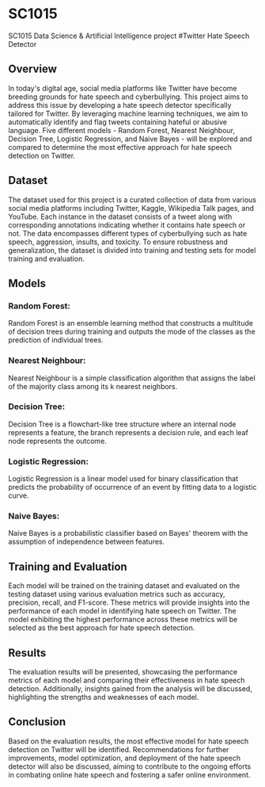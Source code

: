 # SC1015
SC1015 Data Science &amp; Artificial Intelligence project
#Twitter Hate Speech Detector

## Overview

In today's digital age, social media platforms like Twitter have become breeding grounds for hate speech and cyberbullying. This project aims to address this issue by developing a hate speech detector specifically tailored for Twitter. By leveraging machine learning techniques, we aim to automatically identify and flag tweets containing hateful or abusive language. Five different models - Random Forest, Nearest Neighbour, Decision Tree, Logistic Regression, and Naive Bayes - will be explored and compared to determine the most effective approach for hate speech detection on Twitter.

## Dataset

The dataset used for this project is a curated collection of data from various social media platforms including Twitter, Kaggle, Wikipedia Talk pages, and YouTube. Each instance in the dataset consists of a tweet along with corresponding annotations indicating whether it contains hate speech or not. The data encompasses different types of cyberbullying such as hate speech, aggression, insults, and toxicity. To ensure robustness and generalization, the dataset is divided into training and testing sets for model training and evaluation.

## Models

### Random Forest:
Random Forest is an ensemble learning method that constructs a multitude of decision trees during training and outputs the mode of the classes as the prediction of individual trees.
### Nearest Neighbour:
Nearest Neighbour is a simple classification algorithm that assigns the label of the majority class among its k nearest neighbors.
### Decision Tree:
Decision Tree is a flowchart-like tree structure where an internal node represents a feature, the branch represents a decision rule, and each leaf node represents the outcome.
### Logistic Regression:
Logistic Regression is a linear model used for binary classification that predicts the probability of occurrence of an event by fitting data to a logistic curve.
### Naive Bayes:
Naive Bayes is a probabilistic classifier based on Bayes' theorem with the assumption of independence between features.
## Training and Evaluation

Each model will be trained on the training dataset and evaluated on the testing dataset using various evaluation metrics such as accuracy, precision, recall, and F1-score. These metrics will provide insights into the performance of each model in identifying hate speech on Twitter. The model exhibiting the highest performance across these metrics will be selected as the best approach for hate speech detection.

## Results

The evaluation results will be presented, showcasing the performance metrics of each model and comparing their effectiveness in hate speech detection. Additionally, insights gained from the analysis will be discussed, highlighting the strengths and weaknesses of each model.

## Conclusion

Based on the evaluation results, the most effective model for hate speech detection on Twitter will be identified. Recommendations for further improvements, model optimization, and deployment of the hate speech detector will also be discussed, aiming to contribute to the ongoing efforts in combating online hate speech and fostering a safer online environment.

